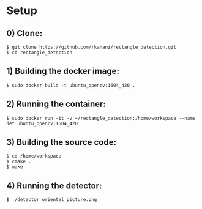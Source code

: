 
# Setup
## 0) Clone:
```
$ git clone https://github.com/rkahani/rectangle_detection.git
$ cd rectangle_detection
```

## 1) Building the docker image:
`$ sudo docker build -t ubuntu_opencv:1604_420 .`

## 2) Running the container:
`$ sudo docker run -it -v ~/rectangle_detection:/home/workspace --name det ubuntu_opencv:1604_420`

## 3) Building the source code:
```
$ cd /home/workspace
$ cmake .
$ make
```

## 4) Running the detector:
`$ ./detector oriental_picture.png`


